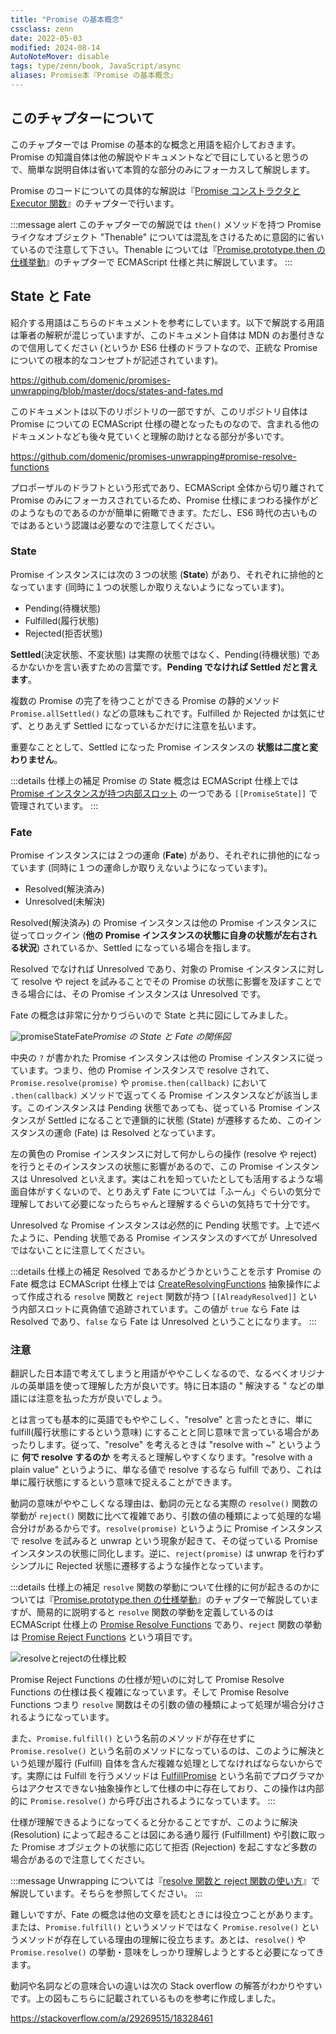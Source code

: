 ```yaml
---
title: "Promise の基本概念"
cssclass: zenn
date: 2022-05-03
modified: 2024-08-14
AutoNoteMover: disable
tags: type/zenn/book, JavaScript/async
aliases: Promise本『Promise の基本概念』
---
```


## このチャプターについて

このチャプターでは Promise の基本的な概念と用語を紹介しておきます。Promise の知識自体は他の解説やドキュメントなどで目にしていると思うので、簡単な説明自体は省いて本質的な部分のみにフォーカスして解説します。

Promise のコードについての具体的な解説は『[Promise コンストラクタと Executor 関数](3-epasync-promise-constructor-executor-func)』のチャプターで行います。

:::message alert
このチャプターでの解説では `then()` メソッドを持つ Promise ライクなオブジェクト "Thenable" については混乱をさけるために意図的に省いているので注意して下さい。Thenable については『[Promise.prototype.then の仕様挙動](m-epasync-promise-prototype-then)』のチャプターで ECMAScript 仕様と共に解説しています。
:::

## State と Fate

紹介する用語はこちらのドキュメントを参考にしています。以下で解説する用語は筆者の解釈が混じっていますが、このドキュメント自体は MDN のお墨付きなので信用してください (というか ES6 仕様のドラフトなので、正統な Promise についての根本的なコンセプトが記述されています)。

https://github.com/domenic/promises-unwrapping/blob/master/docs/states-and-fates.md

このドキュメントは以下のリポジトリの一部ですが、このリポジトリ自体は Promise についての ECMAScript 仕様の礎となったものなので、含まれる他のドキュメントなども後々見ていくと理解の助けとなる部分が多いです。

https://github.com/domenic/promises-unwrapping#promise-resolve-functions

プロポーザルのドラフトという形式であり、ECMAScript 全体から切り離されて Promise のみにフォーカスされているため、Promise 仕様にまつわる操作がどのようなものであるのかが簡単に俯瞰できます。ただし、ES6 時代の古いものではあるという認識は必要なので注意してください。

### State

Promise インスタンスには次の３つの状態 (**State**) があり、それぞれに排他的となっています (同時に１つの状態しか取りえないようになっています)。

- Pending(待機状態)
- Fulfilled(履行状態)
- Rejected(拒否状態)

**Settled**(決定状態、不変状態) は実際の状態ではなく、Pending(待機状態) であるかないかを言い表すための言葉です。**Pending でなければ Settled だと言えます**。

複数の Promise の完了を待つことができる Promise の静的メソッド `Promise.allSettled()` などの意味もこれです。Fulfilled か Rejected かは気にせず、とりあえず Settled になっているかだけに注意を払います。

重要なこととして、Settled になった Promise インスタンスの **状態は二度と変わりません**。

:::details 仕様上の補足
Promise の State 概念は ECMAScript 仕様上では [Promise インスタンスが持つ内部スロット](https://tc39.es/ecma262/#table-internal-slots-of-promise-instances) の一つである `[[PromiseState]]` で管理されています。
:::

### Fate

Promise インスタンスには２つの運命 (**Fate**) があり、それぞれに排他的になっています (同時に１つの運命しか取りえないようになっています)。

- Resolved(解決済み)
- Unresolved(未解決)

Resolved(解決済み) の Promise インスタンスは他の Promise インスタンスに従ってロックイン (**他の Promise インスタンスの状態に自身の状態が左右される状況**) されているか、Settled になっている場合を指します。

Resolved でなければ Unresolved であり、対象の Promise インスタンスに対して resolve や reject を試みることでその Promise の状態に影響を及ぼすことできる場合には、その Promise インスタンスは Unresolved です。

Fate の概念は非常に分かりづらいので State と共に図にしてみました。

![promiseStateFate](/images/js-async/img_promiseStateFate.jpg)*Promise の State と Fate の関係図*

中央の `?` が書かれた Promise インスタンスは他の Promise インスタンスに従っています。つまり、他の Promise インスタンスで resolve されて、`Promise.resolve(promise)` や `promise.then(callback)` において `.then(callback)` メソッドで返ってくる Promise インスタンスなどが該当します。このインスタンスは Pending 状態であっても、従っている Promise インスタンスが Settled になることで連鎖的に状態 (State) が遷移するため、このインスタンスの運命 (Fate) は Resolved となっています。

左の黄色の Promise インスタンスに対して何かしらの操作 (resolve や reject) を行うとそのインスタンスの状態に影響があるので、この Promise インスタンスは Unresolved といえます。実はこれを知っていたとしても活用するような場面自体がすくないので、とりあえず Fate については「ふーん」ぐらいの気分で理解しておいて必要になったらちゃんと理解するぐらいの気持ちで十分です。

Unresolved な Promise インスタンスは必然的に Pending 状態です。上で述べたように、Pending 状態である Promise インスタンスのすべてが Unresolved ではないことに注意してください。

:::details 仕様上の補足
Resolved であるかどうかということを示す Promise の Fate 概念は ECMAScript 仕様上では [CreateResolvingFunctions](https://tc39.es/ecma262/#sec-createresolvingfunctions) 抽象操作によって作成される `resolve` 関数と `reject` 関数が持つ `[[AlreadyResolved]]` という内部スロットに真偽値で追跡されています。この値が `true` なら Fate は Resolved であり、`false` なら Fate は Unresolved ということになります。
:::

### 注意

翻訳した日本語で考えてしまうと用語がややこしくなるので、なるべくオリジナルの英単語を使って理解した方が良いです。特に日本語の " 解決する " などの単語には注意を払った方が良いでしょう。

とは言っても基本的に英語でもややこしく、"resolve" と言ったときに、単に fulfill(履行状態にするという意味) にすることと同じ意味で言っている場合があったりします。従って、"resolve" を考えるときは "resolve with ~" というように **何で resolve するのか** を考えると理解しやすくなります。"resolve with a plain value" というように、単なる値で resolve するなら fulfill であり、これは単に履行状態にするという意味で捉えることができます。

動詞の意味がややこしくなる理由は、動詞の元となる実際の `resolve()` 関数の挙動が `reject()` 関数に比べて複雑であり、引数の値の種類によって処理的な場合分けがあるからです。`resolve(promise)` というように Promise インスタンスで resolve を試みると unwrap という現象が起きて、その従っている Promise インスタンスの状態に同化します。逆に、`reject(promise)` は unwrap を行わずシンプルに Rejected 状態に遷移するような操作となっています。

:::details 仕様上の補足
`resolve` 関数の挙動について仕様的に何が起きるのかについては『[Promise.prototype.then の仕様挙動](m-epasync-promise-prototype-then)』のチャプターで解説していますが、簡易的に説明すると `resolve` 関数の挙動を定義しているのは ECMAScript 仕様上の [Promise Resolve Functions](https://tc39.es/ecma262/#sec-promise-resolve-functions) であり、`reject` 関数の挙動は [Promise Reject Functions](https://tc39.es/ecma262/#sec-promise-reject-functions) という項目です。

![resolveとrejectの仕様比較](/images/js-async/img_spec-diff-resolve-reject.jpg)

Promise Reject Functions の仕様が短いのに対して Promise Resolve Functions の仕様は長く複雑になっています。そして Promise Resolve Functions つまり `resolve` 関数はその引数の値の種類によって処理が場合分けされるようになっています。

また、`Promise.fulfill()` という名前のメソッドが存在せずに `Promise.resolve()` という名前のメソッドになっているのは、このように解決という処理が履行 (Fulfill) 自体を含んだ複雑な処理としてなければならないからです。実際には Fulfill を行うメソッドは [FulfillPromise](https://tc39.es/ecma262/#sec-fulfillpromise) という名前でプログラマからはアクセスできない抽象操作として仕様の中に存在しており、この操作は内部的に `Promise.resolve()` から呼び出されるようになっています。
:::

仕様が理解できるようになってくると分かることですが、このように解決 (Resolution) によって起きることは図にある通り履行 (Fulfillment) や引数に取った Promise オブジェクトの状態に応じて拒否 (Rejection) を起こすなど多数の場合があるので注意してください。

:::message
Unwrapping については『[resolve 関数と reject 関数の使い方](g-epasync-resolve-reject)』で解説しています。そちらを参照してください。
:::

難しいですが、Fate の概念は他の文章を読むときには役立つことがあります。または、`Promise.fulfill()` というメソッドではなく `Promise.resolve()` というメソッドが存在している理由の理解に役立ちます。あとは、`resolve()` や `Promise.resolve()` の挙動・意味をしっかり理解しようとすると必要になってきます。

動詞や名詞などの意味合いの違いは次の Stack overflow の解答がわかりやすいです。上の図もこちらに記載されているものを参考に作成しました。

https://stackoverflow.com/a/29269515/18328461

